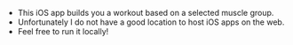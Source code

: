 - This iOS app builds you a workout based on a selected muscle group.
- Unfortunately I do not have a good location to host iOS apps on the web.
- Feel free to run it locally!
